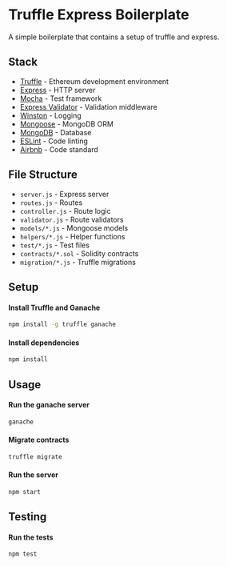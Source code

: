 # Truffle Express Boilerplate
A simple boilerplate that contains a setup of truffle and express.

## Stack
- [Truffle](https://truffleframework.com/) - Ethereum development environment
- [Express](https://expressjs.com/) - HTTP server
- [Mocha](https://mochajs.org/) - Test framework
- [Express Validator](https://express-validator.github.io/) - Validation middleware
- [Winston](https://github.com/winstonjs/winston#readme) - Logging
- [Mongoose](https://mongoosejs.com/) - MongoDB ORM
- [MongoDB](https://www.mongodb.com/) - Database
- [ESLint](https://eslint.org/) - Code linting
- [Airbnb](https://github.com/airbnb/javascript) - Code standard 

## File Structure
- `server.js` - Express server
- `routes.js` - Routes
- `controller.js` - Route logic
- `validator.js` - Route validators
- `models/*.js` - Mongoose models
- `helpers/*.js` - Helper functions
- `test/*.js` - Test files
- `contracts/*.sol` - Solidity contracts
- `migration/*.js` - Truffle migrations

## Setup
#### Install Truffle and Ganache
```bash
npm install -g truffle ganache
```

#### Install dependencies
```bash
npm install
```

## Usage
#### Run the ganache server
```bash
ganache
```

#### Migrate contracts
```bash
truffle migrate
```

#### Run the server
```bash
npm start
```

## Testing
#### Run the tests
```bash
npm test
```
